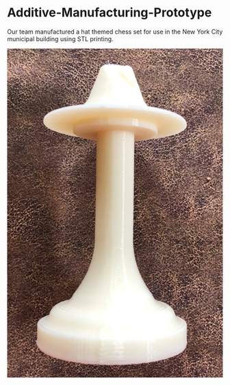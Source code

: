 # Additive-Manufacturing-Prototype
Our team manufactured a hat themed chess set for use in the New York City municipal building using STL printing.

![Chess Piece](ChessPiece.JPEG)

